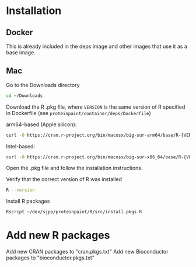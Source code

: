 # Installation

## Docker

This is already included in the deps image and other images that use it as a base image.

## Mac

Go to the Downloads directory

```sh
cd ~/Downloads
```

Download the R .pkg file, where `VERSION` is the same version of R specified in Dockerfile (see `proteinpaint/container/deps/Dockerfile`)

arm64-based (Apple silicon):
```sh
curl -O https://cran.r-project.org/bin/macosx/big-sur-arm64/base/R-{VERSION}-arm64.pkg
```

Intel-based:
```sh
curl -O https://cran.r-project.org/bin/macosx/big-sur-x86_64/base/R-{VERSION}-x86_64.pkg
```

Open the .pkg file and follow the installation instructions.

Verify that the correct version of R was installed
```sh
R --version
```

Install R packages
```sh
Rscript ~/dev/sjpp/proteinpaint/R/src/install.pkgs.R
```

# Add new R packages

Add new CRAN packages to "cran.pkgs.txt"
Add new Bioconductor packages to "bioconductor.pkgs.txt"
